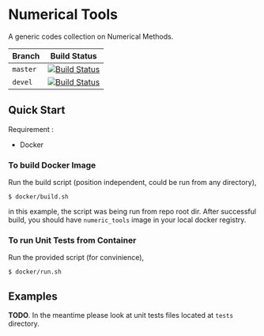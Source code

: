 # Numerical Tools
A generic codes collection on Numerical Methods.   

| Branch 	| Build Status                                                                                                                      	|
|--------	|-----------------------------------------------------------------------------------------------------------------------------------	|
| `master` 	| [![Build Status](https://travis-ci.org/alifahrri/numeric_tools.svg?branch=master)](https://travis-ci.org/alifahrri/numeric_tools) 	|
|  `devel` 	|  [![Build Status](https://travis-ci.org/alifahrri/numeric_tools.svg?branch=devel)](https://travis-ci.org/alifahrri/numeric_tools) 	|   


## Quick Start
Requirement :
- Docker
### To build Docker Image
Run the build script (position independent, could be run from any directory), 
```
$ docker/build.sh
```
in this example, the script was being run from repo root dir. After successful build, you should have `numeric_tools` image in your local docker registry.
### To run Unit Tests from Container
Run the provided script (for convinience),
```
$ docker/run.sh
```

## Examples
**TODO**. In the meantime please look at unit tests files located at `tests` directory.
